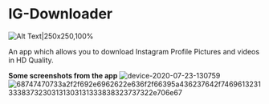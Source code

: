 # IG-Downloader
![Alt Text|250x250,100%](https://cdn.icon-icons.com/icons2/1898/PNG/512/instagram_121064.png)

An app which allows you to download Instagram Profile Pictures and videos in HD Quality.

**Some screenshots from the app**
![device-2020-07-23-130759](https://user-images.githubusercontent.com/28592882/88272087-ca38df00-ccf5-11ea-8f60-c8d4e8047949.png)
![68747470733a2f2f692e6962622e636f2f66395a436237642f746961323133383732303131303131333838323737322e706e67](https://user-images.githubusercontent.com/28592882/88272365-3582b100-ccf6-11ea-9094-f584bd7e026c.png)
